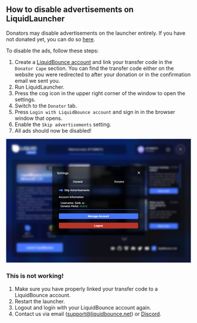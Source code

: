 ## How to disable advertisements on LiquidLauncher

Donators may disable advertisements on the launcher entirely. If you have not donated yet, you can do so [here](https://liquidbounce.net/donate).

To disable the ads, follow these steps:

1. Create a [LiquidBounce account](https://user.liquidbounce.net/) and link your transfer code in the `Donator Cape` section. You can find the transfer code either on the website you were redirected to after your donation or in the confirmation email we sent you.
2. Run LiquidLauncher.
3. Press the cog icon in the upper right corner of the window to open the settings.
4. Switch to the `Donator` tab.
5. Press `Login with LiquidBounce account` and sign in in the browser window that opens.
6. Enable the `Skip advertisements` setting.
7. All ads should now be disabled!

![LiquidLauncher Donator](/images/liquidlauncher_donator.png)

### This is not working!

1. Make sure you have properly linked your transfer code to a LiquidBounce account.
2. Restart the launcher.
3. Logout and login with your LiquidBounce account again.
4. Contact us via email ([support@liquidbounce.net](mailto:support@liquidbounce.net)) or [Discord](https://liquidbounce.net/discord).